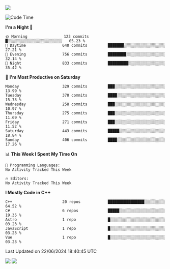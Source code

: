 ![](https://komarev.com/ghpvc/?username=lilpidgey&color=red)
<!--START_SECTION:waka-->
![Code Time](http://img.shields.io/badge/Code%20Time-1%2C491%20hrs%2018%20mins-blue)

**I'm a Night 🦉** 

```text
🌞 Morning                123 commits         █░░░░░░░░░░░░░░░░░░░░░░░░   05.23 % 
🌆 Daytime                640 commits         ███████░░░░░░░░░░░░░░░░░░   27.21 % 
🌃 Evening                756 commits         ████████░░░░░░░░░░░░░░░░░   32.14 % 
🌙 Night                  833 commits         █████████░░░░░░░░░░░░░░░░   35.42 % 
```
📅 **I'm Most Productive on Saturday** 

```text
Monday                   329 commits         ███░░░░░░░░░░░░░░░░░░░░░░   13.99 % 
Tuesday                  370 commits         ████░░░░░░░░░░░░░░░░░░░░░   15.73 % 
Wednesday                258 commits         ███░░░░░░░░░░░░░░░░░░░░░░   10.97 % 
Thursday                 275 commits         ███░░░░░░░░░░░░░░░░░░░░░░   11.69 % 
Friday                   271 commits         ███░░░░░░░░░░░░░░░░░░░░░░   11.52 % 
Saturday                 443 commits         █████░░░░░░░░░░░░░░░░░░░░   18.84 % 
Sunday                   406 commits         ████░░░░░░░░░░░░░░░░░░░░░   17.26 % 
```


📊 **This Week I Spent My Time On** 

```text
💬 Programming Languages: 
No Activity Tracked This Week

🔥 Editors: 
No Activity Tracked This Week
```

**I Mostly Code in C++** 

```text
C++                      20 repos            ████████████████░░░░░░░░░   64.52 % 
C#                       6 repos             █████░░░░░░░░░░░░░░░░░░░░   19.35 % 
Astro                    1 repo              █░░░░░░░░░░░░░░░░░░░░░░░░   03.23 % 
JavaScript               1 repo              █░░░░░░░░░░░░░░░░░░░░░░░░   03.23 % 
Vue                      1 repo              █░░░░░░░░░░░░░░░░░░░░░░░░   03.23 % 
```




 Last Updated on 22/06/2024 18:40:45 UTC
<!--END_SECTION:waka-->
![](https://hit.yhype.me/github/profile?user_id=42968544)
![](https://komarev.com/ghpvc/?lilpidgey)

